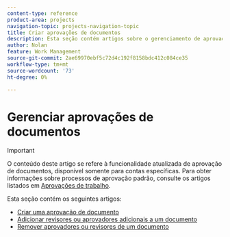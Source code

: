 ```yaml
---
content-type: reference
product-area: projects
navigation-topic: projects-navigation-topic
title: Criar aprovações de documentos
description: Esta seção contém artigos sobre o gerenciamento de aprovações de documentos no Adobe Workfront.
author: Nolan
feature: Work Management
source-git-commit: 2ae69970ebf5c72d4c192f8158bdc412c084ce35
workflow-type: tm+mt
source-wordcount: '73'
ht-degree: 0%

---
```



# Gerenciar aprovações de documentos

>[!IMPORTANT]
>
>O conteúdo deste artigo se refere à funcionalidade atualizada de aprovação de documentos, disponível somente para contas específicas. Para obter informações sobre processos de aprovação padrão, consulte os artigos listados em [Aprovações de trabalho](/help/quicksilver/review-and-approve-work/manage-approvals/manage-approvals.md).

Esta seção contém os seguintes artigos:

* [Criar uma aprovação de documento](/help/quicksilver/review-and-approve-work/document-reviews-and-approvals/manage-document-approvals/create-a-document-approval.md)
* [Adicionar revisores ou aprovadores adicionais a um documento](/help/quicksilver/review-and-approve-work/document-reviews-and-approvals/manage-document-approvals/add-additional-reviewers-or-approvers.md)
* [Remover aprovadores ou revisores de um documento](/help/quicksilver/review-and-approve-work/document-reviews-and-approvals/manage-document-approvals/remove-approvers-or-reviewers.md)